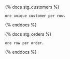 {% docs stg_customers %}

    one unique customer per row.

{% enddocs %}

{% docs stg_orders %}

    one row per order.

{% enddocs %}

